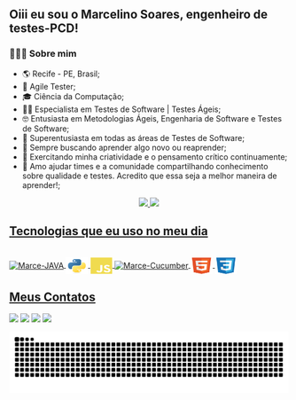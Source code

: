 ## Oiii eu sou o Marcelino Soares, engenheiro de testes-PCD!
<h3> 👨🏻‍💻 Sobre mim </h3>

- 🌎 Recife - PE, Brasil;
- 🧬 Agile Tester;
- 🎓 Ciência da Computação;
- 🕵️‍♂️ Especialista em Testes de Software | Testes Ágeis;
- 🤓 Entusiasta em Metodologias Ágeis, Engenharia de Software e Testes de Software;
- 🤩 Superentusiasta em todas as áreas de Testes de Software;
- 🧪 Sempre buscando aprender algo novo ou reaprender;
- 🧠 Exercitando minha criatividade e o pensamento crítico continuamente;
- 🚀 Amo ajudar times e a comunidade compartilhando conhecimento sobre qualidade e testes. Acredito que essa seja a melhor maneira de aprender!;

<div align="center">
  <a href="https://github.com/MarcelinoSoares">
  <img height="180em" src="https://github-readme-stats.vercel.app/api?username=MarcelinoSoares&show_icons=true&theme=dracula&include_all_commits=true&count_private=true"/>
  <img height="180em" src="https://github-readme-stats.vercel.app/api/top-langs/?username=MarcelinoSoares&layout=compact&langs_count=7&theme=dracula"/>
</div>
  
  ## Tecnologias que eu uso no meu dia
<div style="display: inline_block"><br>
  <img align="center" alt="Marce-JAVA" height="30" width="40" src="https://cdn.jsdelivr.net/gh/devicons/devicon/icons/java/java-original.svg">
  <img align="center" alt="Marce-Python" height="30" width="40" src="https://raw.githubusercontent.com/devicons/devicon/master/icons/python/python-original.svg">
  <img align="center" alt="Marce-Js" height="30" width="40" src="https://raw.githubusercontent.com/devicons/devicon/master/icons/javascript/javascript-plain.svg">
  <img align="center" alt="Marce-Cucumber" height="30" width="40" src="https://cdn.jsdelivr.net/gh/devicons/devicon/icons/cucumber/cucumber-plain.svg">    
  <img align="center" alt="Marce-HTML" height="30" width="40" src="https://raw.githubusercontent.com/devicons/devicon/master/icons/html5/html5-original.svg">
  <img align="center" alt="Marce-CSS" height="30" width="40" src="https://raw.githubusercontent.com/devicons/devicon/master/icons/css3/css3-original.svg">
</div>
  
  ## Meus Contatos
  <div> 
     <a href="https://www.facebook.com/marcelino.soares27" target="_blank"><img src="https://img.shields.io/badge/Facebook-1877F2?style=for-the-badge&logo=facebook&logoColor=white" target="_blank"></a> 
     <a href="https://www.linkedin.com/in/marcelinosoares" target="_blank"><img src="https://img.shields.io/badge/-LinkedIn-%230077B5?style=for-the-badge&logo=linkedin&logoColor=white" target="_blank"></a> 
  <a href = "https://www.instagram.com/marcelino_soares" target="_blank"><img src="https://img.shields.io/badge/-Instagram-%23E4405F?style=for-the-badge&logo=instagram&logoColor=white" target="_blank"></a>
  <a href = "mailto:marcelino.deoliveira91@gmail.com"><img src="https://img.shields.io/badge/-Gmail-%23333?style=for-the-badge&logo=gmail&logoColor=white" target="_blank"></a>
 
  ![Snake animation](https://github.com/MarcelinoSoares/MarcelinoSoares/blob/output/github-contribution-grid-snake.svg)
 
</div>
